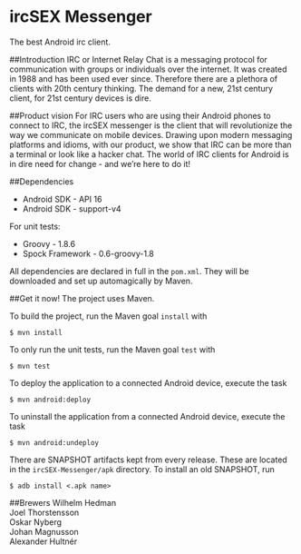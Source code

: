 ircSEX Messenger
=========

The best Android irc client.

##Introduction
IRC or Internet Relay Chat is a messaging protocol for communication
with groups or individuals over the internet. It was created in 1988
and has been used ever since. Therefore there are a plethora of clients
with 20th century thinking. The demand for a new, 21st century client,
for 21st century devices is dire.

##Product vision
For IRC users who are using their Android phones to connect to IRC,
the ircSEX messenger is the client that will revolutionize the way we
communicate on mobile devices. Drawing upon modern messaging platforms
and idioms, with our product, we show that IRC can be more than a terminal
or look like a hacker chat. The world of IRC clients for Android is in dire
need for change - and we’re here to do it!

##Dependencies
- Android SDK - API 16
- Android SDK - support-v4

For unit tests:
- Groovy - 1.8.6
- Spock Framework - 0.6-groovy-1.8

All dependencies are declared in full in the `pom.xml`. They will be downloaded and set up automagically by Maven.

##Get it now!
The project uses Maven.

To build the project, run the Maven goal `install` with
    
    $ mvn install

To only run the unit tests, run the Maven goal `test` with
    
    $ mvn test

To deploy the application to a connected Android device, execute the task
    
    $ mvn android:deploy

To uninstall the application from a connected Android device, execute the task
    
    $ mvn android:undeploy

There are SNAPSHOT artifacts kept from every release. These are located in the `ircSEX-Messenger/apk` directory. To install an old SNAPSHOT, run
    
    $ adb install <.apk name>


##Brewers
Wilhelm Hedman  
Joel Thorstensson  
Oskar Nyberg  
Johan Magnusson  
Alexander Hultnér  
